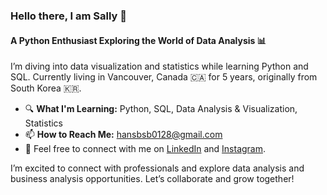 ### Hello there, I am Sally 👋
#### A Python Enthusiast Exploring the World of Data Analysis 📊

I’m diving into data visualization and statistics while learning Python and SQL. Currently living in Vancouver, Canada 🇨🇦 for 5 years, originally from South Korea 🇰🇷. 

- 🔍 **What I'm Learning:** Python, SQL, Data Analysis & Visualization, Statistics
- 📫 **How to Reach Me:** [hansbsb0128@gmail.com](mailto:hansbsb0128@gmail.com)
- 💬 Feel free to connect with me on [LinkedIn](https://www.linkedin.com/in/sally-hann) and [Instagram](https://www.instagram.com/your-instagram-username).

I’m excited to connect with professionals and explore data analysis and business analysis opportunities. Let’s collaborate and grow together!
